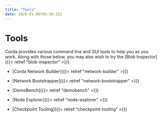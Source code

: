 ```yaml
---
title: "Tools"
date: 2020-01-08T09:59:25Z
---
```



# Tools
Corda provides various command line and GUI tools to help you as you work. Along with those below, you may also
            wish to try the [Blob Inspector]({{< relref "blob-inspector" >}}).


* [Corda Network Builder]({{< relref "network-builder" >}})

* [Network Bootstrapper]({{< relref "network-bootstrapper" >}})

* [DemoBench]({{< relref "demobench" >}})

* [Node Explorer]({{< relref "node-explorer" >}})

* [Checkpoint Tooling]({{< relref "checkpoint-tooling" >}})



